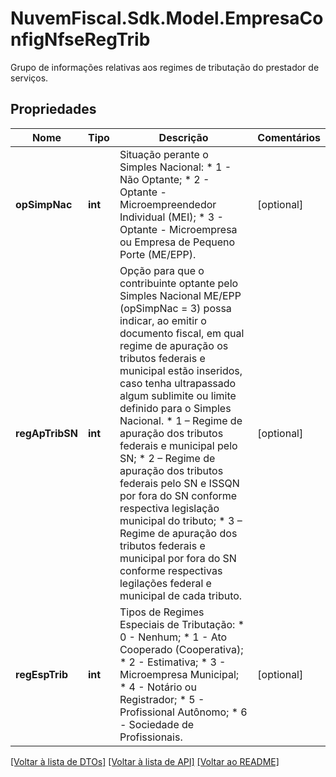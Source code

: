 # NuvemFiscal.Sdk.Model.EmpresaConfigNfseRegTrib
Grupo de informações relativas aos regimes de tributação do prestador de serviços.

## Propriedades

Nome | Tipo | Descrição | Comentários
------------ | ------------- | ------------- | -------------
**opSimpNac** | **int** | Situação perante o Simples Nacional:  * 1 - Não Optante;  * 2 - Optante - Microempreendedor Individual (MEI);  * 3 - Optante - Microempresa ou Empresa de Pequeno Porte (ME/EPP). | [optional] 
**regApTribSN** | **int** | Opção para que o contribuinte optante pelo Simples Nacional ME/EPP (opSimpNac &#x3D; 3) possa indicar, ao emitir o documento fiscal, em qual regime de apuração os tributos federais e municipal estão inseridos, caso tenha ultrapassado algum sublimite ou limite definido para o Simples Nacional.  * 1 – Regime de apuração dos tributos federais e municipal pelo SN;  * 2 – Regime de apuração dos tributos federais pelo SN e ISSQN  por fora do SN conforme respectiva legislação municipal do tributo;  * 3 – Regime de apuração dos tributos federais e municipal por fora do SN conforme respectivas legilações federal e municipal de cada tributo. | [optional] 
**regEspTrib** | **int** | Tipos de Regimes Especiais de Tributação:  * 0 - Nenhum;  * 1 - Ato Cooperado (Cooperativa);  * 2 - Estimativa;  * 3 - Microempresa Municipal;  * 4 - Notário ou Registrador;  * 5 - Profissional Autônomo;  * 6 - Sociedade de Profissionais. | [optional] 

[[Voltar à lista de DTOs]](../README.md#documentation-for-models) [[Voltar à lista de API]](../README.md#documentation-for-api-endpoints) [[Voltar ao README]](../README.md)

